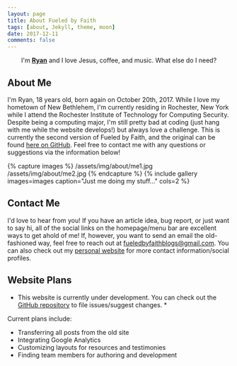 ```yaml
---
layout: page
title: About Fueled by Faith
tags: [about, Jekyll, theme, moon]
date: 2017-12-11
comments: false
---
```

    
<center>I'm <a href="http://ryanwmoore.me"><b>Ryan</b></a> and I love Jesus, coffee, and music. What else do I need?</center>

## About Me

I'm Ryan, 18 years old, born again on October 20th, 2017. While I love my hometown of New Bethlehem, I'm currently residing in Rochester, New York while I attend the Rochester Institute of Technology for Computing Security. Despite being a computing major, I'm still pretty bad at coding (just hang with me while the website develops!) but always love a challenge. This is currently the second version of Fueled by Faith, and the original can be found [here on GitHub](https://github.com/mooer112233/ARCHIVED-Fueled-by-Faith). Feel free to contact me with any questions or suggestions via the information below!  

{% capture images %}
	/assets/img/about/me1.jpg
	/assets/img/about/me2.jpg
{% endcapture %}
{% include gallery images=images caption="Just me doing my stuff..." cols=2 %}

## Contact Me

I'd love to hear from you! If you have an article idea, bug report, or just want to say hi, all of the social links on the homepage/menu bar are excellent ways to get ahold of me! If, however, you want to send an email the old-fashioned way, feel free to reach out at [fueledbyfaithblogs@gmail.com](mailto:fueledbyfaithblogs@gmail.com). You can also check out my [personal website](http://ryanwmoore.me) for more contact information/social profiles.

## Website Plans

* This website is currently under development. You can check out the [GitHub repository](https://github.com/mooer112233/FueledByFaith) to file issues/suggest changes. *

Current plans include:
* Transferring all posts from the old site
* Integrating Google Analytics
* Customizing layouts for resources and testimonies
* Finding team members for authoring and development
